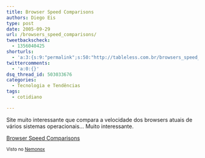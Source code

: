 ```yaml
---
title: Browser Speed Comparisons
authors: Diego Eis
type: post
date: 2005-09-29
url: /browsers_speed_comparisons/
tweetbackscheck:
  - 1356040425
shorturls:
  - 'a:3:{s:9:"permalink";s:50:"http://tableless.com.br/browsers_speed_comparisons";s:7:"tinyurl";s:26:"http://tinyurl.com/3edvbfm";s:4:"isgd";s:19:"http://is.gd/ookJjv";}'
twittercomments:
  - 'a:0:{}'
dsq_thread_id: 503033676
categories:
  - Tecnologia e Tendências
tags:
  - cotidiano

---
```

Site muito interessante que compara a velocidade dos browsers atuais de vários sistemas operacionais&#8230; Muito interessante. 

[Browser Speed Comparisons][1] 

<small>Visto no <a href="http://www.nemonox.com/ppp/archives/2005_09.html">Nemonox</a></small>

 [1]: http://www.howtocreate.co.uk/browserSpeed.html